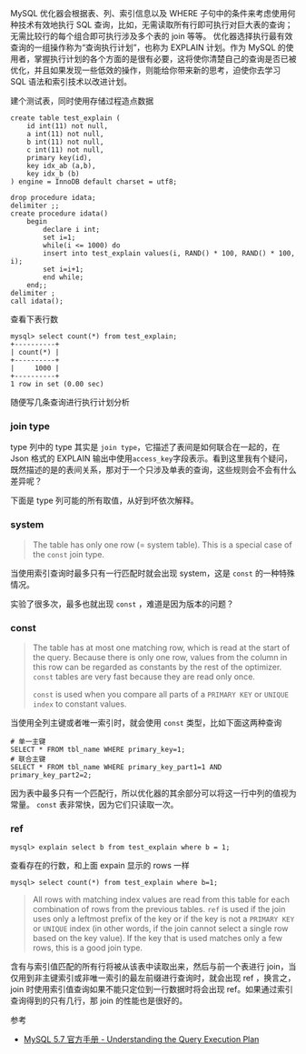 MySQL 优化器会根据表、列、索引信息以及 WHERE 子句中的条件来考虑使用何种技术有效地执行 SQL 查询，比如，无需读取所有行即可执行对巨大表的查询； 无需比较行的每个组合即可执行涉及多个表的 join 等等。 优化器选择执行最有效查询的一组操作称为“查询执行计划”，也称为 EXPLAIN 计划。作为 MySQL 的使用者，掌握执行计划的各个方面的是很有必要，这将使你清楚自己的查询是否已被优化，并且如果发现一些低效的操作，则能给你带来新的思考，迫使你去学习 SQL 语法和索引技术以改进计划。

建个测试表，同时使用存储过程造点数据

```mysql
create table test_explain (
	id int(11) not null,
    a int(11) not null,
    b int(11) not null,
    c int(11) not null,
    primary key(id),
    key idx_ab (a,b),
    key idx_b (b)
) engine = InnoDB default charset = utf8;

drop procedure idata;
delimiter ;;
create procedure idata()
    begin
        declare i int;
        set i=1;
        while(i <= 1000) do
        insert into test_explain values(i, RAND() * 100, RAND() * 100, i);
        set i=i+1;
        end while;
    end;;
delimiter ;
call idata();
```

查看下表行数

```mysql
mysql> select count(*) from test_explain;
+----------+
| count(*) |
+----------+
|     1000 |
+----------+
1 row in set (0.00 sec)
```

随便写几条查询进行执行计划分析

### join type

type 列中的 type 其实是 `join type`，它描述了表间是如何联合在一起的，在 Json 格式的 EXPLAIN 输出中使用`access_key`字段表示。看到这里我有个疑问，既然描述的是的表间关系，那对于一个只涉及单表的查询，这些规则会不会有什么差异呢？

下面是 type 列可能的所有取值，从好到坏依次解释。

### system

> The table has only one row (= system table). This is a special case of the `const` join type.

当使用索引查询时最多只有一行匹配时就会出现 system，这是 `const` 的一种特殊情况。

实验了很多次，最多也就出现 `const` ，难道是因为版本的问题？

### const

> The table has at most one matching row, which is read at the start of the query. Because there is only one row, values from the column in this row can be regarded as constants by the rest of the optimizer. `const` tables are very fast because they are read only once.
>
> `const` is used when you compare all parts of a `PRIMARY KEY` or `UNIQUE index` to constant values.

当使用全列主键或者唯一索引时，就会使用 `const` 类型，比如下面这两种查询

```mysql
# 单一主键
SELECT * FROM tbl_name WHERE primary_key=1;
# 联合主键
SELECT * FROM tbl_name WHERE primary_key_part1=1 AND primary_key_part2=2;
```

因为表中最多只有一个匹配行，所以优化器的其余部分可以将这一行中列的值视为常量。 `const` 表非常快，因为它们只读取一次。

### ref

```mysql
mysql> explain select b from test_explain where b = 1;
```

查看存在的行数，和上面 expain 显示的 rows 一样

```mysql
mysql> select count(*) from test_explain where b=1;
```

> All rows with matching index values are read from this table for each combination of rows from the previous tables. `ref` is used if the join uses only a leftmost prefix of the key or if the key is not a `PRIMARY KEY` or `UNIQUE` index (in other words, if the join cannot select a single row based on the key value). If the key that is used matches only a few rows, this is a good join type.

含有与索引值匹配的所有行将被从该表中读取出来，然后与前一个表进行 join，当仅用到非主键索引或非唯一索引的最左前缀进行查询时，就会出现 ref ，换言之，join 时使用索引值查询如果不能只定位到一行数据时将会出现 ref。如果通过索引查询得到的只有几行，那 join 的性能也是很好的。



参考

- [MySQL 5.7 官方手册 - Understanding the Query Execution Plan](https://dev.mysql.com/doc/refman/5.7/en/execution-plan-information.html)